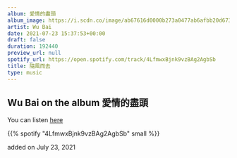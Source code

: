 ```yaml
---
album: 愛情的盡頭
album_image: https://i.scdn.co/image/ab67616d0000b273a0477ab6afbb20d6732175c9
artist: Wu Bai
date: 2021-07-23 15:37:53+00:00
draft: false
duration: 192440
preview_url: null
spotify_url: https://open.spotify.com/track/4LfmwxBjnk9vzBAg2AgbSb
title: 隨風而去
type: music
---
```



## Wu Bai on the album 愛情的盡頭

You can listen [here](https://open.spotify.com/track/4LfmwxBjnk9vzBAg2AgbSb)

{{% spotify "4LfmwxBjnk9vzBAg2AgbSb" small %}}

added on July 23, 2021